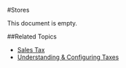 #Stores

This document is empty.

##Related Topics

* [Sales Tax](../core-concepts/tax/sales-tax.md)
* [Understanding & Configuring Taxes](../core-concepts/understanding-and-configuring-taxes.md)